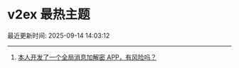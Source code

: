 # v2ex 最热主题

最近更新时间: 2025-09-14 14:03:12

--- 
1. [本人开发了一个全局消息加解密 APP，有风险吗？](https://www.v2ex.com/t/1159041) 
